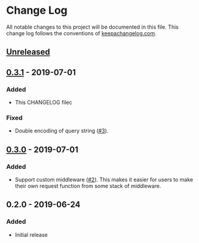 # Change Log
All notable changes to this project will be documented in this file. This change log follows the conventions of [keepachangelog.com](http://keepachangelog.com/).

## [Unreleased]


## [0.3.1] - 2019-07-01
### Added
- This CHANGELOG filec

### Fixed
- Double encoding of query string ([#3](https://github.com/gnarroway/hato/issues/3)). 

## [0.3.0] - 2019-07-01
### Added
- Support custom middleware ([#2](https://github.com/gnarroway/hato/issues/2)). This makes it easier for 
users to make their own request function from some stack of middleware.

## 0.2.0 - 2019-06-24
### Added
- Initial release

[Unreleased]: https://github.com/gnarroway/hato/compare/v0.3.1...HEAD
[0.3.1]: https://github.com/gnarroway/hato/compare/v0.3.0...v0.3.1
[0.3.0]: https://github.com/gnarroway/hato/compare/v0.2.0...v0.3.0
